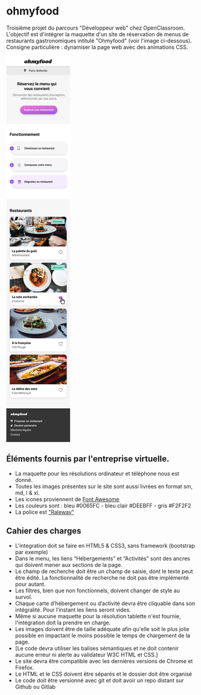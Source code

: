 # ohmyfood
Troisième projet du parcours "Développeur web" chez OpenClassroom.
L'objectif est d'intégrer la maquette d'un site de réservation de menus de restaurants gastronomiques intitulé "Ohmyfood" (voir l'image ci-dessous).
Consigne particulière : dynamiser la page web avec des animations CSS.

![maquette web ohmyfood](./images/Accueil.png)

## Éléments fournis par l'entreprise virtuelle.
- La maquette pour les résolutions ordinateur et téléphone nous est donné.
- Toutes les images présentes sur le site sont aussi livrées en format sm, md, l & xl.
- Les icones proviennent de [Font Awesome](https://fontawesome.com/)
- Les couleurs sont : bleu #0065FC - bleu clair #DEEBFF - gris #F2F2F2
- La police est ["Raleway"](https://fonts.google.com/specimen/Raleway)

## Cahier des charges
- L'integration doit se faire en HTML5 & CSS3, sans framework (bootstrap par exemple)
- Dans le menu, les liens “Hébergements” et “Activités” sont des ancres qui doivent mener aux sections de la page.
- Le champ de recherche doit être un champ de saisie, dont le texte peut être édité. La fonctionnalité de recherche ne doit pas être implémenté pour autant.
- Les filtres, bien que non fonctionnels, doivent changer de style au survol.
- Chaque carte d’hébergement ou d’activité devra être cliquable dans son intégralité. Pour l’instant les liens seront vides.
- Même si aucune maquette pour la résolution tablette n'est fournie, l'intégration doit la prendre en charge.
- Les images doivent être de taille adéquate afin qu'elle soit le plus jolie possible en impactant le moins possible le temps de chargement de la page.
- [Le code devra utiliser les balises sémantiques et ne doit contenir aucune erreur ni alerte au validateur W3C HTML et CSS.]
- Le site devra être compatible avec les dernières versions de Chrome et Firefox.
- Le HTML et le CSS doivent être séparés et le dossier doit être organisé
- Le code doit être versionné avec git et doit avoir un repo distant sur Github ou Gitlab
